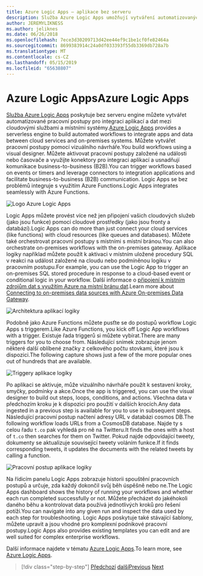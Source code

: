 ```yaml
---
title: Azure Logic Apps – aplikace bez serveru
description: Služba Azure Logic Apps umožňují vytváření automatizovaných škálovatelných pracovních postupů, které integrují aplikace a služby a v místních systémech dat napříč cloudem.
author: JEREMYLIKNESS
ms.author: jeliknes
ms.date: 06/26/2018
ms.openlocfilehash: 7ece3d30209713d42ee44ef9c1be1cf0fe82464a
ms.sourcegitcommit: 8699383914c24a0df033393f55db3369db728a7b
ms.translationtype: MT
ms.contentlocale: cs-CZ
ms.lasthandoff: 05/15/2019
ms.locfileid: "65638807"
---
```

# <a name="azure-logic-apps"></a><span data-ttu-id="8ac44-103">Azure Logic Apps</span><span class="sxs-lookup"><span data-stu-id="8ac44-103">Azure Logic Apps</span></span>

<span data-ttu-id="8ac44-104">[Služba Azure Logic Apps](https://docs.microsoft.com/azure/logic-apps) poskytuje bez serveru engine můžete vytvářet automatizované pracovní postupy pro integraci aplikací a dat mezi cloudovými službami a místními systémy.</span><span class="sxs-lookup"><span data-stu-id="8ac44-104">[Azure Logic Apps](https://docs.microsoft.com/azure/logic-apps) provides a serverless engine to build automated workflows to integrate apps and data between cloud services and on-premises systems.</span></span> <span data-ttu-id="8ac44-105">Můžete vytvářet pracovní postupy pomocí vizuálního návrháře.</span><span class="sxs-lookup"><span data-stu-id="8ac44-105">You build workflows using a visual designer.</span></span> <span data-ttu-id="8ac44-106">Můžete aktivovat pracovní postupy založené na události nebo časovače a využijte konektory pro integraci aplikací a usnadňují komunikace business-to-business (B2B).</span><span class="sxs-lookup"><span data-stu-id="8ac44-106">You can trigger workflows based on events or timers and leverage connectors to integration applications and facilitate business-to-business (B2B) communication.</span></span> <span data-ttu-id="8ac44-107">Logic Apps se bez problémů integruje s využitím Azure Functions.</span><span class="sxs-lookup"><span data-stu-id="8ac44-107">Logic Apps integrates seamlessly with Azure Functions.</span></span>

![Logo Azure Logic Apps](./media/logic-apps-logo.png)

<span data-ttu-id="8ac44-109">Logic Apps můžete provést více než jen připojení vašich cloudových služeb (jako jsou funkce) pomocí cloudové prostředky (jako jsou fronty a databází).</span><span class="sxs-lookup"><span data-stu-id="8ac44-109">Logic Apps can do more than just connect your cloud services (like functions) with cloud resources (like queues and databases).</span></span> <span data-ttu-id="8ac44-110">Můžete také orchestrovat pracovní postupy s místními s místní bránou.</span><span class="sxs-lookup"><span data-stu-id="8ac44-110">You can also orchestrate on-premises workflows with the on-premises gateway.</span></span> <span data-ttu-id="8ac44-111">Aplikace logiky například můžete použít k aktivaci v místním uložené procedury SQL v reakci na událost založené na cloudu nebo podmíněnou logiku v pracovním postupu.</span><span class="sxs-lookup"><span data-stu-id="8ac44-111">For example, you can use the Logic App to trigger an on-premises SQL stored procedure in response to a cloud-based event or conditional logic in your workflow.</span></span> <span data-ttu-id="8ac44-112">Další informace o [připojení k místním zdrojům dat s využitím Azure na místní bránu dat](https://docs.microsoft.com/azure/analysis-services/analysis-services-gateway).</span><span class="sxs-lookup"><span data-stu-id="8ac44-112">Learn more about [Connecting to on-premises data sources with Azure On-premises Data Gateway](https://docs.microsoft.com/azure/analysis-services/analysis-services-gateway).</span></span>

![Architektura aplikací logiky](./media/logic-apps-architecture.png)

<span data-ttu-id="8ac44-114">Podobně jako Azure Functions můžete pusťte se do postupů workflow Logic Apps s triggerem.</span><span class="sxs-lookup"><span data-stu-id="8ac44-114">Like Azure Functions, you kick off Logic App workflows with a trigger.</span></span> <span data-ttu-id="8ac44-115">Existuje řada triggerů si můžete vybírat.</span><span class="sxs-lookup"><span data-stu-id="8ac44-115">There are many triggers for you to choose from.</span></span> <span data-ttu-id="8ac44-116">Následující snímek zobrazuje jenom některé další oblíbené značky z celkového počtu stovkami, které jsou k dispozici.</span><span class="sxs-lookup"><span data-stu-id="8ac44-116">The following capture shows just a few of the more popular ones out of hundreds that are available.</span></span>

![Triggery aplikace logiky](./media/logic-app-triggers.png)

<span data-ttu-id="8ac44-118">Po aplikaci se aktivuje, může vizuálního návrháře použít k sestavení kroky, smyčky, podmínky a akce.</span><span class="sxs-lookup"><span data-stu-id="8ac44-118">Once the app is triggered, you can use the visual designer to build out steps, loops, conditions, and actions.</span></span> <span data-ttu-id="8ac44-119">Všechna data v předchozím kroku je k dispozici pro použití v dalších krocích.</span><span class="sxs-lookup"><span data-stu-id="8ac44-119">Any data ingested in a previous step is available for you to use in subsequent steps.</span></span> <span data-ttu-id="8ac44-120">Následující pracovní postup načtení adresy URL v databázi cosmos DB.</span><span class="sxs-lookup"><span data-stu-id="8ac44-120">The following workflow loads URLs from a CosmosDB database.</span></span> <span data-ttu-id="8ac44-121">Najde ty s celou řadu `t.co` pak vyhledá pro ně na Twitteru.</span><span class="sxs-lookup"><span data-stu-id="8ac44-121">It finds the ones with a host of `t.co` then searches for them on Twitter.</span></span> <span data-ttu-id="8ac44-122">Pokud najde odpovídající tweety, dokumenty se aktualizuje související tweety voláním funkce.</span><span class="sxs-lookup"><span data-stu-id="8ac44-122">If it finds corresponding tweets, it updates the documents with the related tweets by calling a function.</span></span>

![Pracovní postup aplikace logiky](./media/logic-app-workflow.png)

<span data-ttu-id="8ac44-124">Na řídicím panelu Logic Apps zobrazuje historii spouštění pracovních postupů a určuje, zda každý dokončil svůj běh úspěšně nebo ne.</span><span class="sxs-lookup"><span data-stu-id="8ac44-124">The Logic Apps dashboard shows the history of running your workflows and whether each run completed successfully or not.</span></span> <span data-ttu-id="8ac44-125">Můžete přecházet do jakéhokoli daného běhu a kontrolovat data používá jednotlivých kroků pro řešení potíží.</span><span class="sxs-lookup"><span data-stu-id="8ac44-125">You can navigate into any given run and inspect the data used by each step for troubleshooting.</span></span> <span data-ttu-id="8ac44-126">Logic Apps poskytuje také stávající šablony, můžete upravit a jsou vhodné pro komplexní podnikové pracovní postupy.</span><span class="sxs-lookup"><span data-stu-id="8ac44-126">Logic Apps also provides existing templates you can edit and are well suited for complex enterprise workflows.</span></span>

<span data-ttu-id="8ac44-127">Další informace najdete v tématu [Azure Logic Apps](https://docs.microsoft.com/azure/logic-apps).</span><span class="sxs-lookup"><span data-stu-id="8ac44-127">To learn more, see [Azure Logic Apps](https://docs.microsoft.com/azure/logic-apps).</span></span>

>[!div class="step-by-step"]
><span data-ttu-id="8ac44-128">[Předchozí](application-insights.md)
>[další](event-grid.md)</span><span class="sxs-lookup"><span data-stu-id="8ac44-128">[Previous](application-insights.md)
[Next](event-grid.md)</span></span>
